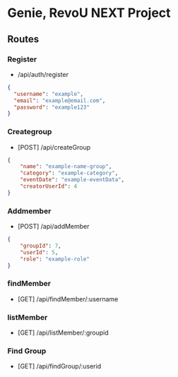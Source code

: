 # Genie, RevoU NEXT Project

## Routes

### Register

- /api/auth/register

```json
{
  "username": "example",
  "email": "example@email.com",
  "password": "example123"
}
```
### Creategroup

- [POST] /api/createGroup

```json
{
    "name": "example-name-group",
    "category": "example-category",
    "eventDate": "example-eventData",
    "creatorUserId": 4
}
```
### Addmember
- [POST] /api/addMember

```json
{
    "groupId": 7,
    "userId": 5,
    "role": "example-role"
}
```
### findMember
- [GET] /api/findMember/:username

### listMember
- [GET] /api/listMember/:groupid

### Find Group
- [GET] /api/findGroup/:userid
